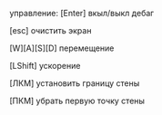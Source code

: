 управление:
[Enter]				вкыл/выкл дебаг

[esc] 				очистить экран

[W][A][S][D]	перемещение

[LShift]			ускорение

[ЛКМ]					установить границу стены

[ПКМ]					убрать первую точку стены
